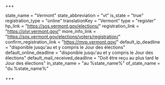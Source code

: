 +++

state_name = "Vermont"
state_abbreviation = "vt"
is_state = "true"
registration_type = "online"
translationKey = "Vermont"
type = "register"
hp_link = "https://sos.vermont.gov/elections/"
registration_link = "https://olvr.vermont.gov/"
more_info_link = "https://sos.vermont.gov/elections/voters/registration/"
confirm_registration_link = "https://mvp.vermont.gov/"
default_ip_deadline = "disponible jusqu'au et y compris le Jour des élections"
default_online_deadline = "disponible jusqu'au et y compris le Jour des élections"
default_mail_received_deadline = "Doit être reçu au plus tard le Jour des élections"
in_state_name = "au %state_name%"
of_state_name = "du %state_name%"

+++